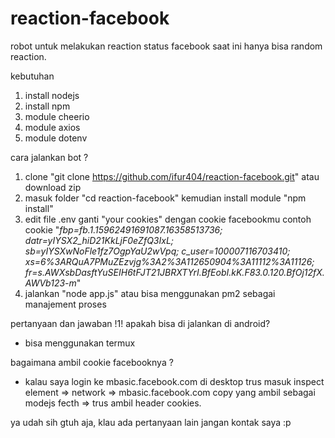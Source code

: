 # reaction-facebook
robot untuk melakukan reaction status facebook
saat ini hanya bisa random reaction.

kebutuhan
1. install nodejs
2. install npm
3. module cheerio
4. module axios
6. module dotenv

cara jalankan bot ?
1. clone "git clone https://github.com/ifur404/reaction-facebook.git" atau download zip
2. masuk folder "cd reaction-facebook" kemudian install module "npm install"
3. edit file .env ganti "your cookies" dengan cookie facebookmu contoh cookie "_fbp=fb.1.15962491691087.16358513736; datr=yIYSX2_hiD21KkLjF0eZfQ3IxL; sb=yIYSXwNoFle1fz7OgpYaU2wVpq; c_user=100007116703410; xs=6%3ARQuA7PMuZEzvjg%3A2%3A112650904%3A11112%3A11126; fr=s.AWXsbDasftYuSEIH6tFJT21JBRXTYrI.BfEobI.kK.F83.0.120.BfOj12fX.AWVb123-m_"
4. jalankan "node app.js" atau bisa menggunakan pm2 sebagai manajement proses


pertanyaan dan jawaban !1!
apakah bisa di jalankan di android? 
* bisa menggunakan termux

bagaimana ambil cookie facebooknya ?
* kalau saya login ke mbasic.facebook.com di desktop trus masuk inspect element => network => mbasic.facebook.com copy yang ambil sebagai modejs fecth => trus ambil header cookies.

ya udah sih gtuh aja, klau ada pertanyaan lain jangan kontak saya :p

